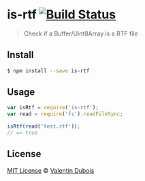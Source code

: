 # is-rtf [![Build Status](https://travis-ci.org/veacks/is-rtf.svg?branch=master)](https://travis-ci.org/veacks/is-rtf)

> Check if a Buffer/Uint8Array is a RTF file

## Install

```sh
$ npm install --save is-rtf
```

## Usage

```js
var isRtf = require('is-rtf');
var read = require('fs').readFileSync;

isRtf(read('test.rtf'));
// => true
```

## License

[MIT License](http://en.wikipedia.org/wiki/MIT_License) © [Valentin Dubois](https://github.com/veacks)